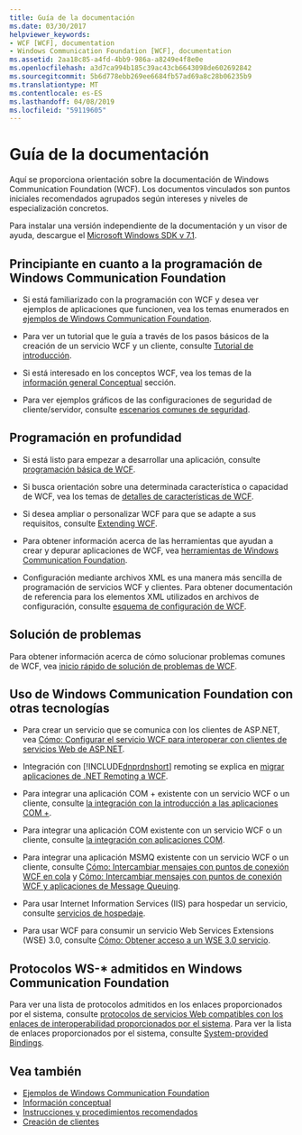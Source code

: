 ```yaml
---
title: Guía de la documentación
ms.date: 03/30/2017
helpviewer_keywords:
- WCF [WCF], documentation
- Windows Communication Foundation [WCF], documentation
ms.assetid: 2aa18c85-a4fd-4bb9-986a-a8249e4f8e0e
ms.openlocfilehash: a3d7ca994b185c39ac43cb6643098de602692842
ms.sourcegitcommit: 5b6d778ebb269ee6684fb57ad69a8c28b06235b9
ms.translationtype: MT
ms.contentlocale: es-ES
ms.lasthandoff: 04/08/2019
ms.locfileid: "59119605"
---
```

# <a name="guide-to-the-documentation"></a>Guía de la documentación
Aquí se proporciona orientación sobre la documentación de Windows Communication Foundation (WCF). Los documentos vinculados son puntos iniciales recomendados agrupados según intereses y niveles de especialización concretos.  
  
 Para instalar una versión independiente de la documentación y un visor de ayuda, descargue el [Microsoft Windows SDK v 7.1](https://go.microsoft.com/fwlink/?LinkID=194146&clcid=0x409).  
  
## <a name="new-to-windows-communication-foundation-programming"></a>Principiante en cuanto a la programación de Windows Communication Foundation  
  
-   Si está familiarizado con la programación con WCF y desea ver ejemplos de aplicaciones que funcionen, vea los temas enumerados en [ejemplos de Windows Communication Foundation](../../../docs/framework/wcf/samples/index.md).  
  
-   Para ver un tutorial que le guía a través de los pasos básicos de la creación de un servicio WCF y un cliente, consulte [Tutorial de introducción](../../../docs/framework/wcf/getting-started-tutorial.md).  
  
-   Si está interesado en los conceptos WCF, vea los temas de la [información general Conceptual](../../../docs/framework/wcf/conceptual-overview.md) sección.  
  
-   Para ver ejemplos gráficos de las configuraciones de seguridad de cliente/servidor, consulte [escenarios comunes de seguridad](../../../docs/framework/wcf/feature-details/common-security-scenarios.md).  
  
## <a name="programming-in-depth"></a>Programación en profundidad  
  
-   Si está listo para empezar a desarrollar una aplicación, consulte [programación básica de WCF](../../../docs/framework/wcf/basic-wcf-programming.md).  
  
-   Si busca orientación sobre una determinada característica o capacidad de WCF, vea los temas de [detalles de características de WCF](../../../docs/framework/wcf/feature-details/index.md).  
  
-   Si desea ampliar o personalizar WCF para que se adapte a sus requisitos, consulte [Extending WCF](../../../docs/framework/wcf/extending/index.md).  
  
-   Para obtener información acerca de las herramientas que ayudan a crear y depurar aplicaciones de WCF, vea [herramientas de Windows Communication Foundation](../../../docs/framework/wcf/tools.md).  
  
-   Configuración mediante archivos XML es una manera más sencilla de programación de servicios WCF y clientes. Para obtener documentación de referencia para los elementos XML utilizados en archivos de configuración, consulte [esquema de configuración de WCF](../../../docs/framework/configure-apps/file-schema/wcf/index.md).  
  
## <a name="troubleshooting"></a>Solución de problemas  
 Para obtener información acerca de cómo solucionar problemas comunes de WCF, vea [inicio rápido de solución de problemas de WCF](../../../docs/framework/wcf/wcf-troubleshooting-quickstart.md).  
  
## <a name="using-windows-communication-foundation-with-other-technologies"></a>Uso de Windows Communication Foundation con otras tecnologías  
  
-   Para crear un servicio que se comunica con los clientes de ASP.NET, vea [Cómo: Configurar el servicio WCF para interoperar con clientes de servicios Web de ASP.NET](../../../docs/framework/wcf/feature-details/config-wcf-service-with-aspnet-web-service.md).  
  
-   Integración con [!INCLUDE[dnprdnshort](../../../includes/dnprdnshort-md.md)] remoting se explica en [migrar aplicaciones de .NET Remoting a WCF](../../../docs/framework/wcf/feature-details/migrating-net-remoting-applications-to-wcf.md).  
  
-   Para integrar una aplicación COM + existente con un servicio WCF o un cliente, consulte [la integración con la introducción a las aplicaciones COM +](../../../docs/framework/wcf/feature-details/integrating-with-com-plus-applications-overview.md).  
  
-   Para integrar una aplicación COM existente con un servicio WCF o un cliente, consulte [la integración con aplicaciones COM](../../../docs/framework/wcf/feature-details/integrating-with-com-applications.md).  
  
-   Para integrar una aplicación MSMQ existente con un servicio WCF o un cliente, consulte [Cómo: Intercambiar mensajes con puntos de conexión WCF en cola](../../../docs/framework/wcf/feature-details/how-to-exchange-queued-messages-with-wcf-endpoints.md) y [Cómo: Intercambiar mensajes con puntos de conexión WCF y aplicaciones de Message Queuing](../../../docs/framework/wcf/feature-details/how-to-exchange-messages-with-wcf-endpoints-and-message-queuing-applications.md).  
  
-   Para usar Internet Information Services (IIS) para hospedar un servicio, consulte [servicios de hospedaje](../../../docs/framework/wcf/hosting-services.md).  
  
-   Para usar WCF para consumir un servicio Web Services Extensions (WSE) 3.0, consulte [Cómo: Obtener acceso a un WSE 3.0 servicio](../../../docs/framework/wcf/feature-details/how-to-access-a-wse-3-0-service-with-a-wcf-client.md).  
  
## <a name="ws--protocols-supported-in-windows-communication-foundation"></a>Protocolos WS-* admitidos en Windows Communication Foundation  
 Para ver una lista de protocolos admitidos en los enlaces proporcionados por el sistema, consulte [protocolos de servicios Web compatibles con los enlaces de interoperabilidad proporcionados por el sistema](../../../docs/framework/wcf/feature-details/web-services-protocols-supported-by-system-provided-interoperability-bindings.md). Para ver la lista de enlaces proporcionados por el sistema, consulte [System-provided Bindings](../../../docs/framework/wcf/system-provided-bindings.md).  
  
## <a name="see-also"></a>Vea también

- [Ejemplos de Windows Communication Foundation](../../../docs/framework/wcf/samples/index.md)
- [Información conceptual](../../../docs/framework/wcf/conceptual-overview.md)
- [Instrucciones y procedimientos recomendados](../../../docs/framework/wcf/guidelines-and-best-practices.md)
- [Creación de clientes](../../../docs/framework/wcf/building-clients.md)
